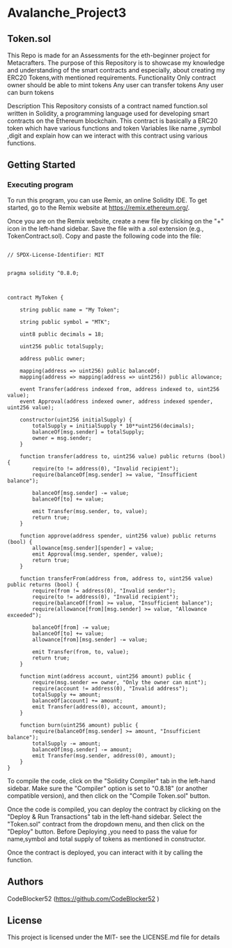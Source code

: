 # Avalanche_Project3


## Token.sol

This Repo is made for an Assessments for the eth-beginner project for Metacrafters. The purpose of this Repository is to showcase my knowledge and understanding of the smart contracts and especially, about creating my ERC20 Tokens,with mentioned requirements.
Functionality
Only contract owner should be able to mint tokens
Any user can transfer tokens
Any user can burn tokens

Description
This Repository consists of a contract named function.sol written in Solidity, a programming language used for developing smart contracts on the Ethereum blockchain. This contract is basically a ERC20 token which have various functions and token Variables like name ,symbol ,digit and explain how can we interact with this contract using various functions.

## Getting Started
### Executing program
To run this program, you can use Remix, an online Solidity IDE. To get started, go to the Remix website at https://remix.ethereum.org/.

Once you are on the Remix website, create a new file by clicking on the "+" icon in the left-hand sidebar. Save the file with a .sol extension (e.g., TokenContract.sol). Copy and paste the following code into the file:


```solidity

// SPDX-License-Identifier: MIT


pragma solidity ^0.8.0;



contract MyToken {
    
    string public name = "My Token";
   
    string public symbol = "MTK";
   
    uint8 public decimals = 18;
    
    uint256 public totalSupply;
   
    address public owner;
   
    mapping(address => uint256) public balanceOf;
    mapping(address => mapping(address => uint256)) public allowance;

    event Transfer(address indexed from, address indexed to, uint256 value);
    event Approval(address indexed owner, address indexed spender, uint256 value);

    constructor(uint256 initialSupply) {
        totalSupply = initialSupply * 10**uint256(decimals);
        balanceOf[msg.sender] = totalSupply;
        owner = msg.sender;
    }

    function transfer(address to, uint256 value) public returns (bool) {
        require(to != address(0), "Invalid recipient");
        require(balanceOf[msg.sender] >= value, "Insufficient balance");

        balanceOf[msg.sender] -= value;
        balanceOf[to] += value;

        emit Transfer(msg.sender, to, value);
        return true;
    }

    function approve(address spender, uint256 value) public returns (bool) {
        allowance[msg.sender][spender] = value;
        emit Approval(msg.sender, spender, value);
        return true;
    }

    function transferFrom(address from, address to, uint256 value) public returns (bool) {
        require(from != address(0), "Invalid sender");
        require(to != address(0), "Invalid recipient");
        require(balanceOf[from] >= value, "Insufficient balance");
        require(allowance[from][msg.sender] >= value, "Allowance exceeded");

        balanceOf[from] -= value;
        balanceOf[to] += value;
        allowance[from][msg.sender] -= value;

        emit Transfer(from, to, value);
        return true;
    }

    function mint(address account, uint256 amount) public {
        require(msg.sender == owner, "Only the owner can mint");
        require(account != address(0), "Invalid address");
        totalSupply += amount;
        balanceOf[account] += amount;
        emit Transfer(address(0), account, amount);
    }

    function burn(uint256 amount) public {
        require(balanceOf[msg.sender] >= amount, "Insufficient balance");
        totalSupply -= amount;
        balanceOf[msg.sender] -= amount;
        emit Transfer(msg.sender, address(0), amount);
    }
}
```


To compile the code, click on the "Solidity Compiler" tab in the left-hand sidebar. Make sure the "Compiler" option is set to "0.8.18" (or another compatible version), and then click on the "Compile Token.sol" button.

Once the code is compiled, you can deploy the contract by clicking on the "Deploy & Run Transactions" tab in the left-hand sidebar. Select the "Token.sol" contract from the dropdown menu, and then click on the "Deploy" button. Before Deploying ,you need to pass the value for name,symbol and total supply of tokens as mentioned in constructor.

Once the contract is deployed, you can interact with it by calling the function.

## Authors
CodeBlocker52 (https://github.com/CodeBlocker52 )

## License
This project is licensed under the MIT- see the LICENSE.md file for details
